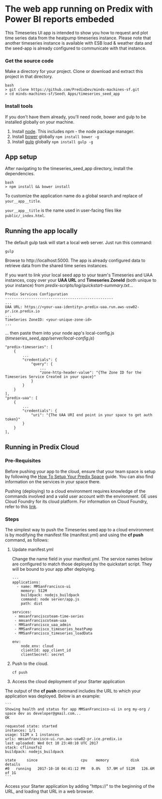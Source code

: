 
# The web app running on Predix with Power BI reports embeded

This Timeseries UI app is intended to show you how to request and plot time series data from the heatpump timeseries instance. Please note that another timeseries instance is available with ESB load & weather data and the seed-app is already configured to communicate with that instance.

### Get the source code
Make a directory for your project. Clone or download and extract this project in that directory.

```
bash
> git clone https://github.com/PredixDev/minds-machines-sf.git
> cd minds-machines-sf/Seed\ Apps/timeseries_seed_app
```

### Install tools
If you don't have them already, you'll need node, bower and gulp to be installed globally on your machine.  

1. Install [node](https://nodejs.org/en/download/).  This includes npm - the node package manager.  
2. Install [bower](https://bower.io/) globally `npm install bower -g`  
3. Install [gulp](http://gulpjs.com/) globally `npm install gulp -g`  

## App setup

After navigating to the timeseries_seed_app directory, install the dependencies.

```
bash
> npm install && bower install
```

To customize the application name do a global search and
replace of `your__app__title`.

`your__app__title` is the name used in user-facing files like `public/_index.html`.

## Running the app locally
The default gulp task will start a local web server.  Just run this command:
```
gulp
```
Browse to http://localhost:5000.
The app is already configured data to retrieve data from the shared time series instances.

If you want to link your local seed app to your team's Timeseries and UAA instances, copy over your **UAA URL** and **Timeseries ZoneId** (both unique to your instance) from *predix-scripts/log/quickstart-summary.txt*...

```
Predix Services Configuration
--------------------------------------------------
...
UAA URL: https://<your-uaa-identity>.predix-uaa.run.aws-usw02-pr.ice.predix.io
...
TimeSeries ZoneID: <your-unique-zone-id>
...
```
... then paste them into your node app's local-config.js (*timeseries_seed_app/server/local-config.js*)

```
"predix-timeseries": [
    {
        ...
        "credentials": {
            "query": {
                ...
                "zone-http-header-value": "{The Zone ID for the Timeseries Service Created in your space}"
            }
        }
    }
],
"predix-uaa": [
    {
        ...
        "credentials": {
            "uri": "{The UAA URI end point in your space to get auth token}"
        }
    }
],
```

## Running in Predix Cloud

### Pre-Requisites
Before pushing your app to the cloud, ensure that your team space is setup by following the [How To Setup Your Predix Space](https://github.com/PredixDev/minds-machines-sf/blob/master/How%20To%20Setup%20Your%20Predix%20Space.md) guide. You can also find information on the services in your space there.

Pushing (deploying) to a cloud environment requires knowledge of the commands involved and a valid user account with the environment.  GE uses Cloud Foundry for its cloud platform.  For information on Cloud Foundry, refer to this [link](http://docs.cloudfoundry.org/cf-cli/index.html).


### Steps
The simplest way to push the Timeseries seed app to a cloud environment is by modifying the manifest file (manifest.yml) and using the **cf push** command, as follows:

1. Update manifest.yml

    Change the name field in your manifest.yml.
    The service names below are configured to match those deployed by the quickstart script. They will be bound to your app after deploying.
    ```
    ---
    applications:
      - name: MMSanFrancisco-ui
        memory: 512M
        buildpack: nodejs_buildpack
        command: node server/app.js
        path: dist

    services:
     - mmsanfranciscoteam-time-series
     - mmsanfranciscoteam-uaa
     - MMSanFrancisco_uaa_admin
     - MMSanFrancisco_timeseries_heatPump
     - MMSanFrancisco_timeseries_loadData

    env:
        node_env: cloud
        clientId: app_client_id
        clientSecret: secret

    ```

2. Push to the cloud.

    ```
    cf push
    ```

3. Access the cloud deployment of your Starter application

  The output of the **cf push** command includes the URL to which your application was deployed.  Below is an example:

    ```
    Showing health and status for app MMSanFrancisco-ui in org my-org / space dev as developer@gmail.com...
    OK

    requested state: started
    instances: 1/1
    usage: 512M x 1 instances
    urls: mmsanfrancisco-ui.run.aws-usw02-pr.ice.predix.io
    last uploaded: Wed Oct 10 23:40:10 UTC 2017
    stack: cflinuxfs2
    buildpack: nodejs_buildpack

    state     since                    cpu    memory          disk           details
    #0   running   2017-10-10 04:41:12 PM   0.0%   57.9M of 512M   126.6M of 1G
    ```  

  Access your Starter application by adding "https://" to the beginning of the URL, and loading that URL in a web browser.
